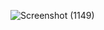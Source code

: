 
![Screenshot (1149)](https://github.com/user-attachments/assets/e4982a4f-6343-4646-ae1d-c8d0cf145646)

